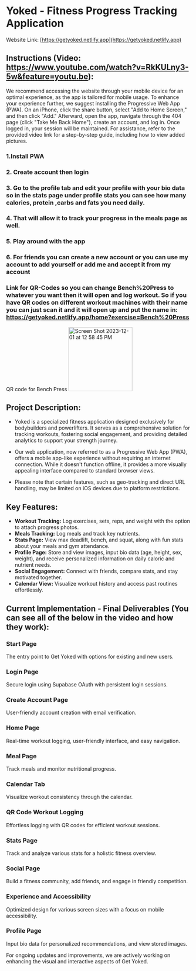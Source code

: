# Yoked - Fitness Progress Tracking Application

Website Link: [https://getyoked.netlify.app](https://getyoked.netlify.app)

## Instructions (Video: https://www.youtube.com/watch?v=RkKULny3-5w&feature=youtu.be):

We recommend accessing the website through your mobile device for an optimal experience, as the app is tailored for mobile usage. To enhance your experience further, we suggest installing the Progressive Web App (PWA). On an iPhone, click the share button, select "Add to Home Screen," and then click "Add." Afterward, open the app, navigate through the 404 page (click "Take Me Back Home"), create an account, and log in. Once logged in, your session will be maintained. For assistance, refer to the provided video link for a step-by-step guide, including how to view added pictures.


### 1.Install PWA

### 2. Create account then login

### 3. Go to the profile tab and edit your profile with your bio data so in the stats page under profile stats you can see how many calories, protein ,carbs and fats you need daily.

### 4. That will allow it to track your progress in the meals page as well.

### 5. Play around with the app

### 6. For friends you can create a new account or you can use my account to add yourself or add me and accept it from my account

### Link for QR-Codes so you can change Bench%20Press to whatever you want then it will open and log workout. So if you have QR codes on different workout machines with their name you can just scan it and it will open up and put the name in: https://getyoked.netlify.app/home?exercise=Bench%20Press
QR code for Bench Press
<img width="174" alt="Screen Shot 2023-12-01 at 12 58 45 PM" src="https://github.com/GetYoked/getyokedmvp/assets/70215127/e073abeb-3ab0-4333-9749-e0007389757a">



## Project Description:
- Yoked is a specialized fitness application designed exclusively for bodybuilders and powerlifters. It serves as a comprehensive solution for tracking workouts, fostering social engagement, and providing detailed analytics to support your strength journey.

- Our web application, now referred to as a Progressive Web App (PWA), offers a mobile app-like experience without requiring an internet connection. While it doesn't function offline, it provides a more visually appealing interface compared to standard browser views.

- Please note that certain features, such as geo-tracking and direct URL handling, may be limited on iOS devices due to platform restrictions.

## Key Features:
- **Workout Tracking:** Log exercises, sets, reps, and weight with the option to attach progress photos.
- **Meals Tracking:** Log meals and track key nutrients.
- **Stats Page:** View max deadlift, bench, and squat, along with fun stats about your meals and gym attendance.
- **Profile Page:** Store and view images, input bio data (age, height, sex, weight), and receive personalized information on daily caloric and nutrient needs.
- **Social Engagement:** Connect with friends, compare stats, and stay motivated together.
- **Calendar View:** Visualize workout history and access past routines effortlessly.

## Current Implementation - Final Deliverables (You can see all of the below in the video and how they work):
### Start Page
The entry point to Get Yoked with options for existing and new users.



### Login Page
Secure login using Supabase OAuth with persistent login sessions.



### Create Account Page
User-friendly account creation with email verification.


### Home Page
Real-time workout logging, user-friendly interface, and easy navigation.


### Meal Page
Track meals and monitor nutritional progress.

### Calendar Tab
Visualize workout consistency through the calendar.



### QR Code Workout Logging
Effortless logging with QR codes for efficient workout sessions.

### Stats Page
Track and analyze various stats for a holistic fitness overview.

### Social Page
Build a fitness community, add friends, and engage in friendly competition.

### Experience and Accessibility
Optimized design for various screen sizes with a focus on mobile accessibility.

### Profile Page
Input bio data for personalized recommendations, and view stored images.

For ongoing updates and improvements, we are actively working on enhancing the visual and interactive aspects of Get Yoked.
